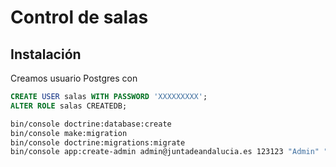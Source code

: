 # Control de salas

## Instalación

Creamos usuario Postgres con 

```sql
CREATE USER salas WITH PASSWORD 'XXXXXXXXX';
ALTER ROLE salas CREATEDB;
```

```bash
bin/console doctrine:database:create
bin/console make:migration
bin/console doctrine:migrations:migrate
bin/console app:create-admin admin@juntadeandalucia.es 123123 "Admin" "Admin"
```